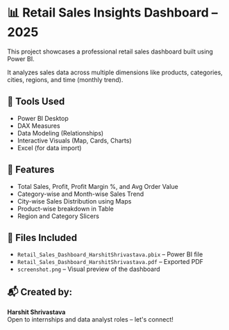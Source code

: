 # 📊 Retail Sales Insights Dashboard – 2025

This project showcases a professional retail sales dashboard built using Power BI.

It analyzes sales data across multiple dimensions like products, categories, cities, regions, and time (monthly trend).

## 🔧 Tools Used
- Power BI Desktop
- DAX Measures
- Data Modeling (Relationships)
- Interactive Visuals (Map, Cards, Charts)
- Excel (for data import)

## 📌 Features
- Total Sales, Profit, Profit Margin %, and Avg Order Value
- Category-wise and Month-wise Sales Trend
- City-wise Sales Distribution using Maps
- Product-wise breakdown in Table
- Region and Category Slicers

## 📂 Files Included
- `Retail_Sales_Dashboard_HarshitShrivastava.pbix` – Power BI file
- `Retail_Sales_Dashboard_HarshitShrivastava.pdf` – Exported PDF
- `screenshot.png` – Visual preview of the dashboard

## 📬 Created by:
**Harshit Shrivastava**  
Open to internships and data analyst roles – let's connect!


